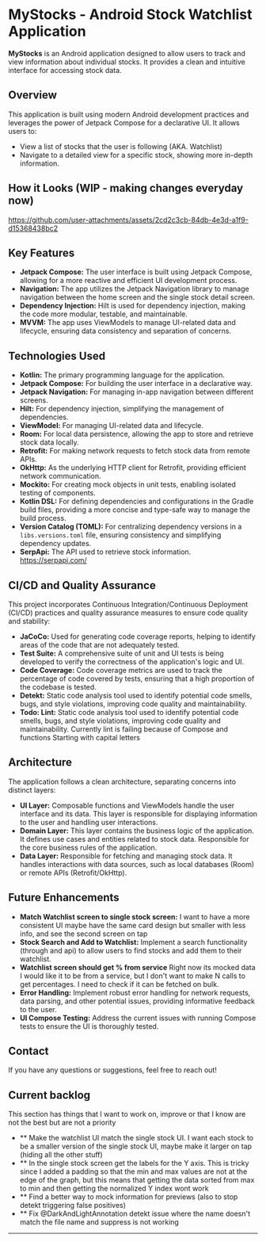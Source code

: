 # MyStocks - Android Stock Watchlist Application

**MyStocks** is an Android application designed to allow users to track and view information about individual stocks. It provides a clean and intuitive interface for accessing stock data.

## Overview

This application is built using modern Android development practices and leverages the power of Jetpack Compose for a declarative UI. It allows users to:

*   View a list of stocks that the user is following (AKA. Watchlist)
*   Navigate to a detailed view for a specific stock, showing more in-depth information.

## How it Looks (WIP - making changes everyday now)

https://github.com/user-attachments/assets/2cd2c3cb-84db-4e3d-a1f9-d15368438bc2

## Key Features

*   **Jetpack Compose:** The user interface is built using Jetpack Compose, allowing for a more reactive and efficient UI development process.
*   **Navigation:** The app utilizes the Jetpack Navigation library to manage navigation between the home screen and the single stock detail screen.
*   **Dependency Injection:** Hilt is used for dependency injection, making the code more modular, testable, and maintainable.
*   **MVVM:** The app uses ViewModels to manage UI-related data and lifecycle, ensuring data consistency and separation of concerns.

## Technologies Used

*   **Kotlin:** The primary programming language for the application.
*   **Jetpack Compose:** For building the user interface in a declarative way.
*   **Jetpack Navigation:** For managing in-app navigation between different screens.
*   **Hilt:** For dependency injection, simplifying the management of dependencies.
*   **ViewModel:** For managing UI-related data and lifecycle.
*   **Room:** For local data persistence, allowing the app to store and retrieve stock data locally.
*   **Retrofit:** For making network requests to fetch stock data from remote APIs.
*   **OkHttp:** As the underlying HTTP client for Retrofit, providing efficient network communication.
*   **Mockito:** For creating mock objects in unit tests, enabling isolated testing of components.
*   **Kotlin DSL:** For defining dependencies and configurations in the Gradle build files, providing a more concise and type-safe way to manage the build process.
*   **Version Catalog (TOML):** For centralizing dependency versions in a `libs.versions.toml` file, ensuring consistency and simplifying dependency updates.
*   **SerpApi:** The API used to retrieve stock information. https://serpapi.com/

## CI/CD and Quality Assurance

This project incorporates Continuous Integration/Continuous Deployment (CI/CD) practices and quality assurance measures to ensure code quality and stability:

*   **JaCoCo:** Used for generating code coverage reports, helping to identify areas of the code that are not adequately tested.
*   **Test Suite:** A comprehensive suite of unit and UI tests is being developed to verify the correctness of the application's logic and UI.
*   **Code Coverage:** Code coverage metrics are used to track the percentage of code covered by tests, ensuring that a high proportion of the codebase is tested.
*   **Detekt:** Static code analysis tool used to identify potential code smells, bugs, and style violations, improving code quality and maintainability.
*   **Todo: Lint:** Static code analysis tool used to identify potential code smells, bugs, and style violations, improving code quality and maintainability. Currently lint is failing because of Compose and functions Starting with capital letters

## Architecture

The application follows a clean architecture, separating concerns into distinct layers:

*   **UI Layer:** Composable functions and ViewModels handle the user interface and its data. This layer is responsible for displaying information to the user and handling user interactions.
*   **Domain Layer:** This layer contains the business logic of the application. It defines use cases and entities related to stock data. Responsible for the core business rules of the application.
*   **Data Layer:** Responsible for fetching and managing stock data. It handles interactions with data sources, such as local databases (Room) or remote APIs (Retrofit/OkHttp).

## Future Enhancements

*   **Match Watchlist screen to single stock screen:** I want to have a more consistent UI maybe have the same card design but smaller with less info, and see the second screen on tap
*   **Stock Search and Add to Watchlist:** Implement a search functionality (through and api) to allow users to find stocks and add them to their watchlist.
*   **Watchlist screen should get % from service** Right now its mocked data I would like it to be from a service, but I don't want to make N calls to get percentages. I need to check if it can be fetched on bulk.
*   **Error Handling:** Implement robust error handling for network requests, data parsing, and other potential issues, providing informative feedback to the user.
*   **UI Compose Testing:** Address the current issues with running Compose tests to ensure the UI is thoroughly tested.

## Contact

If you have any questions or suggestions, feel free to reach out!

## Current backlog
This section has things that I want to work on, improve or that I know are not the best but are not a priority

* ** Make the watchlist UI match the single stock UI. I want each stock to be a smaller version of the single stock UI, maybe make it larger on tap (hiding all the other stuff)
* ** In the single stock screen get the labels for the Y axis. This is tricky since I added a padding so that the min and max values are not at the edge of the graph, but this means that getting the data sorted from max to min and then getting the normalized Y index wont work
* ** Find a better way to mock information for previews (also to stop detekt triggering false positives) 
* ** Fix @DarkAndLightAnnotation detekt issue where the name doesn't match the file name and suppress is not working

---
